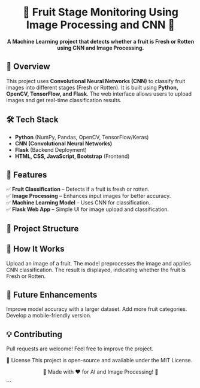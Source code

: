 <h1 align="center">🍎 Fruit Stage Monitoring Using Image Processing and CNN 🍌</h1>

<p align="center">
  <b>A Machine Learning project that detects whether a fruit is Fresh or Rotten using CNN and Image Processing.</b>
</p>

## 🚀 Overview
This project uses **Convolutional Neural Networks (CNN)** to classify fruit images into different stages (Fresh or Rotten). 
It is built using **Python, OpenCV, TensorFlow, and Flask**. The web interface allows users to upload images and get real-time classification results.

## 🛠 Tech Stack
- **Python** (NumPy, Pandas, OpenCV, TensorFlow/Keras)
- **CNN (Convolutional Neural Networks)**
- **Flask** (Backend Deployment)
- **HTML, CSS, JavaScript, Bootstrap** (Frontend)

## 🌟 Features
✅ **Fruit Classification** – Detects if a fruit is fresh or rotten.  
✅ **Image Processing** – Enhances input images for better accuracy.  
✅ **Machine Learning Model** – Uses CNN for classification.  
✅ **Flask Web App** – Simple UI for image upload and classification.  

## 📂 Project Structure

## 🎯 How It Works
Upload an image of a fruit.
The model preprocesses the image and applies CNN classification.
The result is displayed, indicating whether the fruit is Fresh or Rotten.
## 📌 Future Enhancements
Improve model accuracy with a larger dataset.
Add more fruit categories.
Develop a mobile-friendly version.
## 💡 Contributing
Pull requests are welcome! Feel free to improve the project.

📝 License
This project is open-source and available under the MIT License.

<p align="center">🍎 Made with ❤️ for AI and Image Processing! 🍌</p> ```
